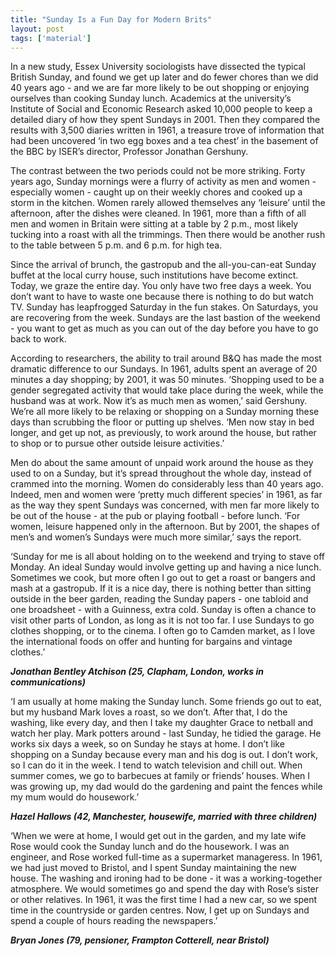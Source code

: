 ```yaml
---
title: "Sunday Is a Fun Day for Modern Brits"
layout: post
tags: ['material']
---
```


In a new study, Essex University sociologists have dissected the typical British Sunday, and found we get up later and do fewer chores than we did 40 years ago - and we are far more likely to be out shopping or enjoying ourselves than cooking Sunday lunch. Academics at the university’s Institute of Social and Economic Research asked 10,000 people to keep a detailed diary of how they spent Sundays in 2001. Then they compared the results with 3,500 diaries written in 1961, a treasure trove of information that had been uncovered ‘in two egg boxes and a tea chest’ in the basement of the BBC by ISER’s director, Professor Jonathan Gershuny.

The contrast between the two periods could not be more striking. Forty years ago, Sunday mornings were a flurry of activity as men and women - especially women - caught up on their weekly chores and cooked up a storm in the kitchen. Women rarely allowed themselves any ‘leisure’ until the afternoon, after the dishes were cleaned. In 1961, more than a fifth of all men and women in Britain were sitting at a table by 2 p.m., most likely tucking into a roast with all the trimmings. Then there would be another rush to the table between 5 p.m. and 6 p.m. for high tea.

Since the arrival of brunch, the gastropub and the all-you-can-eat Sunday buffet at the local curry house, such institutions have become extinct. Today, we graze the entire day. You only have two free days a week. You don’t want to have to waste one because there is nothing to do but watch TV. Sunday has leapfrogged Saturday in the fun stakes. On Saturdays, you are recovering from the week. Sundays are the last bastion of the weekend - you want to get as much as you can out of the day before you have to go back to work.

According to researchers, the ability to trail around B&Q has made the most dramatic difference to our Sundays. In 1961, adults spent an average of 20 minutes a day shopping; by 2001, it was 50 minutes. ‘Shopping used to be a gender segregated activity that would take place during the week, while the husband was at work. Now it’s as much men as women,’ said Gershuny. We’re all more likely to be relaxing or shopping on a Sunday morning these days than scrubbing the floor or putting up shelves. ‘Men now stay in bed longer, and get up not, as previously, to work around the house, but rather to shop or to pursue other outside leisure activities.’

Men do about the same amount of unpaid work around the house as they used to on a Sunday, but it’s spread throughout the whole day, instead of crammed into the morning. Women do considerably less than 40 years ago. Indeed, men and women were ‘pretty much different species’ in 1961, as far as the way they spent Sundays was concerned, with men far more likely to be out of the house - at the pub or playing football - before lunch. ‘For women, leisure happened only in the afternoon. But by 2001, the shapes of men’s and women’s Sundays were much more similar,’ says the report.

‘Sunday for me is all about holding on to the weekend and trying to stave off Monday. An ideal Sunday would involve getting up and having a nice lunch. Sometimes we cook, but more often I go out to get a roast or bangers and mash at a gastropub. If it is a nice day, there is nothing better than sitting outside in the beer garden, reading the Sunday papers - one tabloid and one broadsheet - with a Guinness, extra cold. Sunday is often a chance to visit other parts of London, as long as it is not too far. I use Sundays to go clothes shopping, or to the cinema. I often go to Camden market, as I love the international foods on offer and hunting for bargains and vintage clothes.’

***Jonathan Bentley Atchison (25, Clapham, London, works in communications)***

‘I am usually at home making the Sunday lunch. Some friends go out to eat, but my husband Mark loves a roast, so we don’t. After that, I do the washing, like every day, and then I take my daughter Grace to netball and watch her play. Mark potters around - last Sunday, he tidied the garage. He works six days a week, so on Sunday he stays at home. I don’t like shopping on a Sunday because every man and his dog is out. I don’t work, so I can do it in the week. I tend to watch television and chill out. When summer comes, we go to barbecues at family or friends’ houses. When I was growing up, my dad would do the gardening and paint the fences while my mum would do housework.’

***Hazel Hallows (42, Manchester, housewife, married with three children)***

‘When we were at home, I would get out in the garden, and my late wife Rose would cook the Sunday lunch and do the housework. I was an engineer, and Rose worked full-time as a supermarket manageress. In 1961, we had just moved to Bristol, and I spent Sunday maintaining the new house. The washing and ironing had to be done - it was a working-together atmosphere. We would sometimes go and spend the day with Rose’s sister or other relatives. In 1961, it was the first time I had a new car, so we spent time in the countryside or garden centres. Now, I get up on Sundays and spend a couple of hours reading the newspapers.’

***Bryan Jones (79, pensioner, Frampton Cotterell, near Bristol)***

